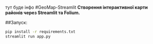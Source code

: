 тут буде інфо
#GeoMap-Streamlit
**Створення інтерактивної карти районів через Streamlit та Folium.**

##Запуск:
```bash
pip install -r requirements.txt
streamlit run app.py
